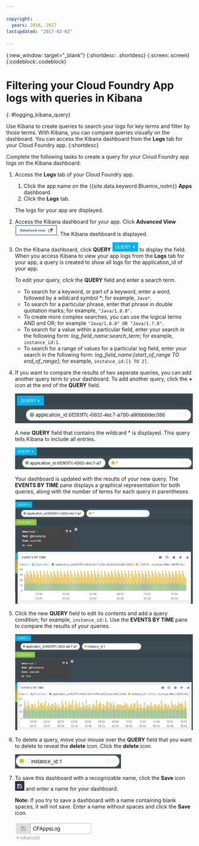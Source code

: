 ```yaml
---

copyright:
  years: 2016, 2017
lastupdated: "2017-02-02"

---
```

<!-- Copyright info and last updated date at top of file: REQUIRED
    The copyright and lastupdated info is YAML content that must occur at the top of the MD file, before attributes are listed.
    It must be --- surrounded by 3 dashes ---
    The value "years" can contain just one year or a two years separated by a comma. (years: 2014, 2016)
    The value "lastupdated" must be followed by a machine date in quotes in the following format: "YYYY-MM-DD"
    The value for "years" must be indented 2 spaces under "copyright", followed by "lastupdated" which should start on its own non-indented line.

-->

<!-- Common attributes used in the template are defined as follows: -->
{:new_window: target="_blank"}
{:shortdesc: .shortdesc}
{:screen:.screen}
{:codeblock:.codeblock}

<!-- Additional task topic: OPTIONAL
This is the template for additional task topics that are needed beyond the basic tasks in the getting started index.md.  As needed, other task topics can be included, with titles such as "Configuring x", "Administering y", "Managing z", etc. This topic is a peer of the getting started index.md in the <servicename>.ditamap. This topic can have one level of children and they also can be referenced in <servicename>.ditamap -->

# Filtering your Cloud Foundry App logs with queries in Kibana
<!-- for example, Uploading your data -->
{: #logging_kibana_query}
<!-- Provide an appropriate ID above -->

<!-- The short description section should include a sentence describing why this task is needed. For search engine optimization, include the service long name and "Bluemix". For example: -->

Use Kibana to create queries to search your logs for key terms and filter by those terms. With Kibana, you can compare queries visually on the dashboard. You can access the Kibana dashboard from the **Logs** tab for your Cloud Foundry app. 
{:shortdesc}

<!-- Include a sentence to briefly introduce the steps/subtopics. Example: -->
Complete the following tasks to create a query for your Cloud Foundry app logs on the Kibana dashboard:

1. Access the **Logs** tab of your Cloud Foundry app. 

    1. Click the app name on the {{site.data.keyword.Bluemix_notm}} **Apps** dashboard.
    2. Click the **Logs** tab. 
    
    The logs for your app are displayed.

2. Access the Kibana dashboard for your app. Click **Advanced View** ![Advanced view link](images/logging_advanced_view.jpg). The Kibana dashboard is displayed.

3. On the Kibana dashboard, click **QUERY** ![Query icon](images/logging_query.jpg) to display the field. When you access Kibana to view your app logs from the **Logs** tab for your app, a query is created to show all logs for the application_id of your app.
	
    To edit your query, click the **QUERY** field and enter a search term.

    * To search for a keyword, or part of a keyword, enter a word, followed by a wildcard symbol \*; for example, `Java*`. 
	* To search for a particular phrase, enter that phrase in double quotation marks; for example, `"Java/1.8.0"`.
	* To create more complex searches, you can use the logical terms AND and OR; for example `"Java/1.8.0" OR "Java/1.7.0"`.
	* To search for a value within a particular field, enter your search in the following form: *log_field_name:search_term*; for example, `instance_id:1`.
	* To search for a range of values for a particular log field, enter your search in the following form: *log_field_name:[start_of_range TO end_of_range]*; for example, `instance_id:[1 TO 2]`.

4. If you want to compare the results of two seperate queries, you can add another query term to your dashboard. To add another query, click the **+** icon at the end of the **QUERY** field.

    ![Query field](images/logging_query_field.jpg)
	
    A new **QUERY** field that contains the wildcard \* is displayed. This query tells Kibana to include all entries.
	
    ![Additional Query field](images/logging_additional_query_field.jpg)
	
    Your dashboard is updated with the results of your new query. The **EVENTS BY TIME** pane displays a graphical representation for both queries, along with the number of terms for each query in parentheses. 
	
    ![Dashboard displaying graph for both queries](images/logging_dashboard_queries.jpg)
	
5. Click the new **QUERY** field to edit its contents and add a query condition; for example, `instance_id:1`. Use the **EVENTS BY TIME** pane to compare the results of your queries.

    ![Dashboard displaying graph for both queries](images/logging_dashboard_queries2.jpg)

6. To delete a query, move your mouse over the **QUERY** field that you want to delete to reveal the **delete** icon. Click the **delete** icon.

    ![Query field with delete icon](images/logging_delete_query.jpg)

7. To save this dashboard with a recognizable name, click the **Save** icon ![Save icon](images/logging_save.jpg) and enter a name for your dashboard. 

    **Note:** If you try to save a dashboard with a name containing blank spaces, it will not save. Enter a name without spaces and click the **Save** icon.

    ![Save dashboard name ](images/logging_save_dashboard.jpg)


